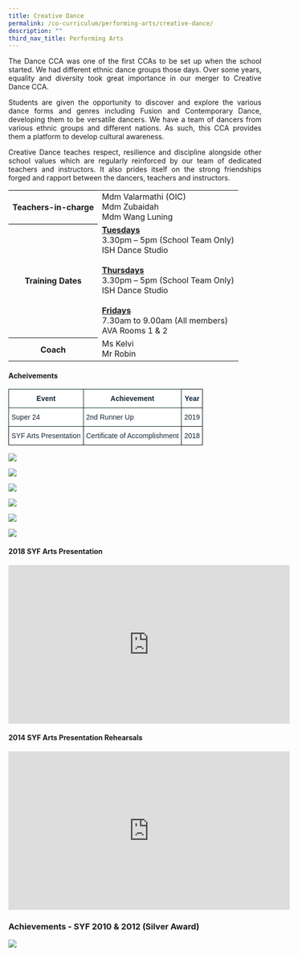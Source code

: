 ```yaml
---
title: Creative Dance
permalink: /co-curriculum/performing-arts/creative-dance/
description: ""
third_nav_title: Performing Arts
---
```

<p align="justify">The Dance CCA was one of the first CCAs to be set up when the school started. We had different ethnic dance groups those days. Over some years, equality and diversity took great importance in our merger to Creative Dance CCA.</p>

<p align="justify">Students are given the opportunity to discover and explore the various dance forms and genres including Fusion and Contemporary Dance, developing them to be versatile dancers. We have a team of dancers from various ethnic&nbsp;groups and different nations. As such, this CCA provides them a platform to develop cultural awareness.</p>

<p align="justify">Creative Dance teaches respect, resilience and discipline alongside other school values which are regularly reinforced by our team of dedicated teachers and instructors. It also prides itself on the strong friendships forged and rapport between the dancers, teachers and instructors.</p>

<table style="border-collapse:collapse;border-spacing:0" class="tg"><tbody><tr><th style="border-color:#000000;solid;border-width:1px;">Teachers-in-charge</th><td style="border-color:#000000;solid;border-width:1px;">Mdm Valarmathi (OIC)<br>  
Mdm Zubaidah<br> 
Mdm Wang Luning
	</td>
	</tr>
	<tr>
	<th style="border-color:#000000;solid;border-width:1px;">Training Dates</th>
	<td style="border-color:#000000;solid;border-width:1px;"><u><b>Tuesdays</b><br></u>3.30pm – 5pm (School Team Only)<br>ISH Dance Studio<br><br>
		<u><b>Thursdays</b><br></u>3.30pm – 5pm (School Team Only)<br>ISH Dance Studio<br><br>
	<u><b>Fridays</b></u>
<br>7.30am to 9.00am (All members)<br>AVA Rooms 1 &amp; 2
</td>
</tr>
	<tr>
	<th style="border-color:#000000;solid;border-width:1px;">Coach</th>
	<td style="border-color:#000000;solid;border-width:1px;">Ms Kelvi<br>Mr Robin</td></tr>
	</tbody>
	</table>

<h4> Acheivements</h4>

<table style="border-collapse:collapse;border-spacing:0" class="tg"><thead><tr><th style="background-color:#FFF;border-color:#002d13;border-style:solid;border-width:1px;color:#162837;font-family:Arial, sans-serif;font-size:14px;font-weight:bold;overflow:hidden;padding:10px 5px;text-align:center;vertical-align:top;word-break:normal">Event</th><th style="background-color:#FFF;border-color:#002d13;border-style:solid;border-width:1px;color:#162837;font-family:Arial, sans-serif;font-size:14px;font-weight:bold;overflow:hidden;padding:10px 5px;text-align:center;vertical-align:top;word-break:normal">Achievement</th><th style="background-color:#FFF;border-color:black;border-style:solid;border-width:1px;color:#162837;font-family:Arial, sans-serif;font-size:14px;font-weight:bold;overflow:hidden;padding:10px 5px;text-align:center;vertical-align:top;word-break:normal">Year</th></tr></thead><tbody><tr><td style="background-color:#FFF;border-color:#002d13;border-style:solid;border-width:1px;color:#162837;font-family:Arial, sans-serif;font-size:14px;overflow:hidden;padding:10px 5px;text-align:left;vertical-align:middle;word-break:normal">Super 24<br></td><td style="background-color:#FFF;border-color:#002d13;border-style:solid;border-width:1px;color:#162837;font-family:Arial, sans-serif;font-size:14px;overflow:hidden;padding:10px 5px;text-align:left;vertical-align:middle;word-break:normal">2nd Runner Up<br></td><td style="background-color:#FFF;border-color:black;border-style:solid;border-width:1px;color:#162837;font-family:Arial, sans-serif;font-size:14px;overflow:hidden;padding:10px 5px;text-align:center;vertical-align:middle;word-break:normal">2019<br></td></tr><tr><td style="background-color:#FFF;border-color:black;border-style:solid;border-width:1px;color:#162837;font-family:Arial, sans-serif;font-size:14px;overflow:hidden;padding:10px 5px;text-align:left;vertical-align:middle;word-break:normal">SYF Arts Presentation<br></td><td style="background-color:#FFF;border-color:black;border-style:solid;border-width:1px;color:#162837;font-family:Arial, sans-serif;font-size:14px;overflow:hidden;padding:10px 5px;text-align:left;vertical-align:middle;word-break:normal">Certificate of Accomplishment<br></td><td style="background-color:#FFF;border-color:black;border-style:solid;border-width:1px;color:#162837;font-family:Arial, sans-serif;font-size:14px;overflow:hidden;padding:10px 5px;text-align:center;vertical-align:middle;word-break:normal">2018</td></tr></tbody></table>


![](/images/4.jpeg)

![](/images/3.jpeg)

![](/images/Pic01_intldance.jpg)

![](/images/Intl%20Dance_1.jpg)

![](/images/Intl%20Dance_3.jpg)

![](/images/Untitled.jpg)

<h4>2018 SYF Arts Presentation</h4>





<iframe width="560" height="315" src="https://www.youtube.com/embed/MWXyRHKX3k8" title="YouTube video player" frameborder="0" allow="accelerometer; autoplay; clipboard-write; encrypted-media; gyroscope; picture-in-picture" allowfullscreen=""></iframe>

<h4>2014 SYF Arts Presentation Rehearsals</h4>

<iframe width="560" height="315" src="https://www.youtube.com/embed/MWXyRHKX3k8" title="YouTube video player" frameborder="0" allow="accelerometer; autoplay; clipboard-write; encrypted-media; gyroscope; picture-in-picture" allowfullscreen=""></iframe>

<h3>Achievements - SYF 2010 &amp; 2012 (Silver Award)</h3>

<img src="/images/dance2.jpg">
